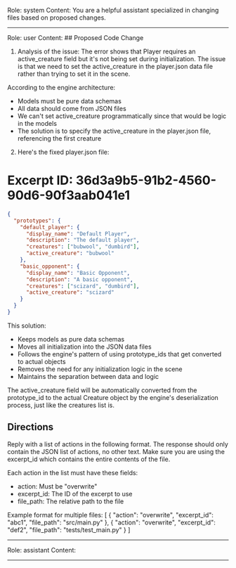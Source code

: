 Role: system
Content: You are a helpful assistant specialized in changing files based on proposed changes.
__________________
Role: user
Content: ## Proposed Code Change
1. Analysis of the issue:
The error shows that Player requires an active_creature field but it's not being set during initialization. The issue is that we need to set the active_creature in the player.json data file rather than trying to set it in the scene.

According to the engine architecture:
- Models must be pure data schemas
- All data should come from JSON files
- We can't set active_creature programmatically since that would be logic in the models
- The solution is to specify the active_creature in the player.json file, referencing the first creature

2. Here's the fixed player.json file:

# Excerpt ID: 36d3a9b5-91b2-4560-90d6-90f3aab041e1
```json main_game/content/player.json
{
  "prototypes": {
    "default_player": {
      "display_name": "Default Player",
      "description": "The default player",
      "creatures": ["bubwool", "dumbird"],
      "active_creature": "bubwool"
    },
    "basic_opponent": {
      "display_name": "Basic Opponent",
      "description": "A basic opponent",
      "creatures": ["scizard", "dumbird"],
      "active_creature": "scizard"
    }
  }
}
```

This solution:
- Keeps models as pure data schemas
- Moves all initialization into the JSON data files
- Follows the engine's pattern of using prototype_ids that get converted to actual objects
- Removes the need for any initialization logic in the scene
- Maintains the separation between data and logic

The active_creature field will be automatically converted from the prototype_id to the actual Creature object by the engine's deserialization process, just like the creatures list is.

## Directions
Reply with a list of actions in the following format. The response should only contain the JSON list of actions, no other text.
Make sure you are using the excerpt_id which contains the entire contents of the file.

Each action in the list must have these fields:
- action: Must be "overwrite"
- excerpt_id: The ID of the excerpt to use
- file_path: The relative path to the file

Example format for multiple files:
[
    {
        "action": "overwrite",
        "excerpt_id": "abc1",
        "file_path": "src/main.py"
    },
    {
        "action": "overwrite",
        "excerpt_id": "def2",
        "file_path": "tests/test_main.py"
    }
]
__________________
Role: assistant
Content: 
__________________

